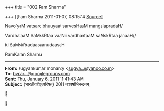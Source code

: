+++
title = "002 Ram Sharma"

+++
[[Ram Sharma	2011-01-07, 08:15:14 [Source](https://groups.google.com/g/bvparishat/c/Cv4k-0ZMTe8)]]



Navo'yaM vatsaro bhuuyaat sarvesHaaM mangalapradaH/

VardhataaM SaMskRtaa vaaNii vardhantaaM saMskRtaa janaaH//

iti SaMskRtadaasaanudaasaH

 RamKaran Sharma  

  

------------------------------------------------------------------------

**From:** sugyankumar mohanty \<[sugya...@yahoo.co.in]()\>  
**To:** [bvpar...@googlegroups.com]()  
**Sent:** Thu, January 6, 2011 11:41:43 AM  
**Subject:** {भारतीयविद्वत्परिषत्} 2011 नववर्षाभिनन्दनम्  





